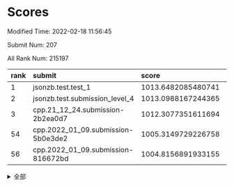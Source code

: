 # Scores

Modified Time: 2022-02-18 11:56:45

Submit Num: 207

All Rank Num: 215197

| rank |               submit               |       score        |       sigma        | pk_num |
| :--- | :--------------------------------- | :----------------- | :----------------- | :----- |
| 1    | jsonzb.test.test_1                 | 1013.6482085480741 | 0.7990836191870598 | 4161   |
| 2    | jsonzb.test.submission_level_4     | 1013.0988167244365 | 0.8196820517747229 | 4155   |
| 3    | cpp.21_12_24.submission-2b2ea0d7   | 1012.3077351611694 | 0.8040223642791845 | 4160   |
| 54   | cpp.2022_01_09.submission-5b0e3de2 | 1005.3149729226758 | 0.7350096134436089 | 4153   |
| 56   | cpp.2022_01_09.submission-816672bd | 1004.8156891933155 | 0.713153760297652  | 4158   |


<details>
<summary>全部</summary>

| rank |                 submit                 |       score        |       sigma        | pk_num |
| :--- | :------------------------------------- | :----------------- | :----------------- | :----- |
| 1    | jsonzb.test.test_1                     | 1013.6482085480741 | 0.7990836191870598 | 4161   |
| 2    | jsonzb.test.submission_level_4         | 1013.0988167244365 | 0.8196820517747229 | 4155   |
| 3    | cpp.21_12_24.submission-2b2ea0d7       | 1012.3077351611694 | 0.8040223642791845 | 4160   |
| 4    | gobigger.level_3.submission_level_3_23 | 1011.6302308574246 | 0.760386144305028  | 4157   |
| 5    | gobigger.level_3.submission_level_3_6  | 1011.3306153964057 | 0.7721072589994427 | 4154   |
| 6    | gobigger.level_3.submission_level_3_13 | 1011.2333031778744 | 0.7649620825597576 | 4154   |
| 7    | gobigger.level_3.submission_level_3_41 | 1011.2286775892467 | 0.7664144734800591 | 4163   |
| 8    | gobigger.level_3.submission_level_3_24 | 1011.1655646760207 | 0.7603944236236984 | 4155   |
| 9    | gobigger.level_3.submission_level_3_14 | 1011.0833690906596 | 0.7600508398143352 | 4160   |
| 10   | gobigger.level_3.submission_level_3_29 | 1011.0193313017379 | 0.787782512557438  | 4161   |
| 11   | gobigger.level_3.submission_level_3_11 | 1011.0086273477959 | 0.7750198833691849 | 4156   |
| 12   | gobigger.level_3.submission_level_3_27 | 1010.9812925467755 | 0.7678870128464543 | 4162   |
| 13   | gobigger.level_3.submission_level_3_32 | 1010.9547948430313 | 0.7648169207029751 | 4159   |
| 14   | gobigger.level_3.submission_level_3_33 | 1010.9181695295172 | 0.7663779323566299 | 4158   |
| 15   | gobigger.level_3.submission_level_3_4  | 1010.8493394969043 | 0.7857135013131364 | 4157   |
| 16   | gobigger.level_3.submission_level_3_49 | 1010.7716239895598 | 0.761393608842624  | 4156   |
| 17   | gobigger.level_3.submission_level_3_2  | 1010.7433353503792 | 0.7433864914015518 | 4158   |
| 18   | gobigger.level_3.submission_level_3_15 | 1010.6857648121572 | 0.7656420268706007 | 4156   |
| 19   | gobigger.level_3.submission_level_3_22 | 1010.6033094862524 | 0.7541811620365125 | 4151   |
| 20   | gobigger.level_3.submission_level_3_42 | 1010.5861706705869 | 0.7665722540311117 | 4163   |
| 21   | gobigger.level_3.submission_level_3_28 | 1010.5796730499229 | 0.7707520116676616 | 4159   |
| 22   | gobigger.level_3.submission_level_3_20 | 1010.5395684751679 | 0.7396702802248305 | 4160   |
| 23   | gobigger.level_3.submission_level_3_30 | 1010.5128743909074 | 0.7682062339930066 | 4160   |
| 24   | gobigger.level_3.submission_level_3_39 | 1010.4777367706317 | 0.7547758722701544 | 4156   |
| 25   | gobigger.level_3.submission_level_3_34 | 1010.4596422341159 | 0.7689552926194891 | 4159   |
| 26   | gobigger.level_3.submission_level_3_48 | 1010.4517061078388 | 0.7735267281730809 | 4159   |
| 27   | gobigger.level_3.submission_level_3_16 | 1010.3283581997633 | 0.752665043632449  | 4161   |
| 28   | gobigger.level_3.submission_level_3_44 | 1010.1831463524996 | 0.7782149080087541 | 4159   |
| 29   | gobigger.level_3.submission_level_3_38 | 1010.1273663014496 | 0.7655281717798456 | 4152   |
| 30   | gobigger.level_3.submission_level_3_10 | 1010.1112866860229 | 0.7535535111326847 | 4160   |
| 31   | gobigger.level_3.submission_level_3_8  | 1010.0286050592856 | 0.7451348096343258 | 4159   |
| 32   | gobigger.level_3.submission_level_3_37 | 1010.0018309178632 | 0.7796833348468248 | 4157   |
| 33   | gobigger.level_3.submission_level_3_21 | 1009.9932361490173 | 0.7481146035125997 | 4152   |
| 34   | gobigger.level_3.submission_level_3_45 | 1009.9868588286516 | 0.7632823071400544 | 4156   |
| 35   | gobigger.level_3.submission_level_3_26 | 1009.9009697300613 | 0.7720409939513254 | 4162   |
| 36   | gobigger.level_3.submission_level_3_25 | 1009.8572451979055 | 0.7523510100222115 | 4164   |
| 37   | gobigger.level_3.submission_level_3_0  | 1009.8433714578605 | 0.757311769429405  | 4161   |
| 38   | gobigger.level_3.submission_level_3_43 | 1009.7207010962004 | 0.7458325382229094 | 4154   |
| 39   | gobigger.level_3.submission_level_3_7  | 1009.7071705313124 | 0.7493968708995358 | 4162   |
| 40   | gobigger.level_3.submission_level_3_31 | 1009.7009075034714 | 0.7510370497749014 | 4159   |
| 41   | gobigger.level_3.submission_level_3_1  | 1009.6497328904701 | 0.7810194877967755 | 4156   |
| 42   | gobigger.level_3.submission_level_3_47 | 1009.5751334998204 | 0.7572646864908904 | 4158   |
| 43   | gobigger.level_3.submission_level_3_5  | 1009.5077794285937 | 0.7459181864468983 | 4159   |
| 44   | gobigger.level_3.submission_level_3_46 | 1009.4952408985154 | 0.7451412554186383 | 4158   |
| 45   | gobigger.level_3.submission_level_3_36 | 1009.4948784362475 | 0.7508841803876247 | 4158   |
| 46   | gobigger.level_3.submission_level_3_40 | 1009.4748921921472 | 0.7616996095719424 | 4164   |
| 47   | gobigger.level_3.submission_level_3_35 | 1009.3071760398781 | 0.7643347713092744 | 4158   |
| 48   | gobigger.level_3.submission_level_3_3  | 1009.2071072493212 | 0.7615900727859956 | 4157   |
| 49   | gobigger.level_3.submission_level_3_12 | 1009.1363769283694 | 0.7599016087802596 | 4158   |
| 50   | gobigger.level_3.submission_level_3_19 | 1009.1333744352819 | 0.7606260997812976 | 4158   |
| 51   | gobigger.level_3.submission_level_3_17 | 1008.686050870049  | 0.733469619221038  | 4158   |
| 52   | gobigger.level_3.submission_level_3_18 | 1008.5312189435078 | 0.7527600441858796 | 4158   |
| 53   | gobigger.level_3.submission_level_3_9  | 1008.3294970821285 | 0.7466402224678094 | 4163   |
| 54   | cpp.2022_01_09.submission-5b0e3de2     | 1005.3149729226758 | 0.7350096134436089 | 4153   |
| 55   | gobigger.level_1.submission_level_1_15 | 1004.9413639766077 | 0.7053037391098369 | 4160   |
| 56   | cpp.2022_01_09.submission-816672bd     | 1004.8156891933155 | 0.713153760297652  | 4158   |
| 57   | gobigger.level_1.submission_level_1_43 | 1004.604345274235  | 0.7165717527581292 | 4160   |
| 58   | gobigger.level_1.submission_level_1_16 | 1004.5643282842738 | 0.7184601071774563 | 4159   |
| 59   | gobigger.level_1.submission_level_1_29 | 1004.5398412700255 | 0.7120926333067824 | 4155   |
| 60   | gobigger.level_1.submission_level_1_27 | 1004.2844655785817 | 0.7157211117269849 | 4160   |
| 61   | gobigger.level_1.submission_level_1_33 | 1004.1208275535163 | 0.7293100454684158 | 4157   |
| 62   | gobigger.level_1.submission_level_1_10 | 1004.1048700108802 | 0.7405895529677288 | 4158   |
| 63   | gobigger.level_1.submission_level_1_11 | 1004.0995354403146 | 0.7145085578350484 | 4154   |
| 64   | gobigger.level_1.submission_level_1_35 | 1004.0281171850266 | 0.7244455525976397 | 4157   |
| 65   | gobigger.level_1.submission_level_1_40 | 1003.9806726293167 | 0.716322953504931  | 4160   |
| 66   | gobigger.level_1.submission_level_1_21 | 1003.9144157160234 | 0.7224999762737085 | 4159   |
| 67   | gobigger.level_1.submission_level_1_13 | 1003.9135274175823 | 0.7131690364666744 | 4160   |
| 68   | gobigger.level_1.submission_level_1_5  | 1003.900495976831  | 0.7108813057238768 | 4161   |
| 69   | gobigger.level_1.submission_level_1_49 | 1003.8817600542848 | 0.7313477456854304 | 4153   |
| 70   | gobigger.level_1.submission_level_1_6  | 1003.807069457423  | 0.7218922316712458 | 4157   |
| 71   | gobigger.level_1.submission_level_1_46 | 1003.7773667613195 | 0.7141076950134365 | 4160   |
| 72   | gobigger.level_1.submission_level_1_17 | 1003.7604076917138 | 0.7132998672795783 | 4152   |
| 73   | gobigger.level_1.submission_level_1_22 | 1003.7477090437676 | 0.7179679104606955 | 4161   |
| 74   | gobigger.level_1.submission_level_1_25 | 1003.6614501075974 | 0.7166606272289215 | 4154   |
| 75   | gobigger.level_1.submission_level_1_1  | 1003.655644653422  | 0.7227452522790193 | 4157   |
| 76   | gobigger.level_1.submission_level_1_8  | 1003.5182196181462 | 0.7225449320477646 | 4160   |
| 77   | gobigger.level_1.submission_level_1_24 | 1003.4965720006182 | 0.7215674471863143 | 4154   |
| 78   | gobigger.level_1.submission_level_1_4  | 1003.4839663706107 | 0.721451823192069  | 4160   |
| 79   | gobigger.level_1.submission_level_1_28 | 1003.455789537672  | 0.7220728662796446 | 4160   |
| 80   | gobigger.level_1.submission_level_1_9  | 1003.4042454808371 | 0.7210698302767167 | 4159   |
| 81   | gobigger.level_1.submission_level_1_31 | 1003.3836374521405 | 0.7192800030359505 | 4158   |
| 82   | gobigger.level_1.submission_level_1_32 | 1003.3580228136935 | 0.722075082337605  | 4161   |
| 83   | gobigger.level_1.submission_level_1_45 | 1003.3091267434307 | 0.7236275336848901 | 4166   |
| 84   | gobigger.level_1.submission_level_1_18 | 1003.2517075650838 | 0.7212020125985242 | 4161   |
| 85   | gobigger.level_1.submission_level_1_12 | 1003.1617518613945 | 0.7246550940612212 | 4161   |
| 86   | gobigger.level_1.submission_level_1_26 | 1003.0547929488765 | 0.7096624415569149 | 4157   |
| 87   | gobigger.level_1.submission_level_1_7  | 1002.990135722511  | 0.7226878822854601 | 4161   |
| 88   | gobigger.level_1.submission_level_1_14 | 1002.874253648071  | 0.7187405450097556 | 4159   |
| 89   | gobigger.level_1.submission_level_1_36 | 1002.8034595794467 | 0.7166180606300088 | 4157   |
| 90   | gobigger.level_1.submission_level_1_20 | 1002.8016447836279 | 0.7224243887371279 | 4158   |
| 91   | gobigger.level_1.submission_level_1_37 | 1002.7425182707925 | 0.7160014853871908 | 4154   |
| 92   | gobigger.level_1.submission_level_1_2  | 1002.7034774221582 | 0.7265889683488571 | 4159   |
| 93   | gobigger.level_1.submission_level_1_47 | 1002.6631516881732 | 0.7113287000311728 | 4160   |
| 94   | gobigger.level_1.submission_level_1_42 | 1002.652056330743  | 0.713982151403245  | 4153   |
| 95   | gobigger.level_1.submission_level_1_3  | 1002.6088633885626 | 0.7066807834595074 | 4151   |
| 96   | gobigger.level_1.submission_level_1_39 | 1002.6000569024178 | 0.716281660064656  | 4156   |
| 97   | gobigger.level_1.submission_level_1_30 | 1002.5751615702225 | 0.7309807278266752 | 4156   |
| 98   | gobigger.level_1.submission_level_1_23 | 1002.531791739434  | 0.7106913874415736 | 4159   |
| 99   | gobigger.level_1.submission_level_1_44 | 1002.4976184210344 | 0.7130023263977738 | 4162   |
| 100  | gobigger.level_1.submission_level_1_41 | 1002.3057835553116 | 0.7138888358188384 | 4160   |
| 101  | gobigger.level_1.submission_level_1_34 | 1002.209932182448  | 0.7154893775216812 | 4164   |
| 102  | gobigger.level_1.submission_level_1_48 | 1002.1883921948802 | 0.7141970748447583 | 4160   |
| 103  | gobigger.level_1.submission_level_1_0  | 1002.0540630472626 | 0.7218331837571901 | 4158   |
| 104  | gobigger.level_1.submission_level_1_19 | 1001.9811354563533 | 0.7128071806948133 | 4162   |
| 105  | gobigger.level_1.submission_level_1_38 | 1001.6066800647195 | 0.7127534211729672 | 4155   |
| 106  | gobigger.random.submission_random_2    | 997.9272864741201  | 0.6995523382763699 | 4160   |
| 107  | gobigger.random.submission_random_22   | 997.1600860581586  | 0.7012499683242303 | 4155   |
| 108  | gobigger.random.submission_random_1    | 996.8334774677827  | 0.7077183372707312 | 4164   |
| 109  | gobigger.random.submission_random_17   | 996.5781891680547  | 0.7105275849542686 | 4162   |
| 110  | gobigger.random.submission_random_41   | 996.5682217597562  | 0.7087135016497926 | 4156   |
| 111  | gobigger.random.submission_random_16   | 996.5162416137434  | 0.7130369520941001 | 4160   |
| 112  | gobigger.random.submission_random_18   | 996.5115550350433  | 0.7206846125562824 | 4162   |
| 113  | gobigger.random.submission_random_20   | 996.4165396281987  | 0.7088120719496291 | 4160   |
| 114  | gobigger.random.submission_random_40   | 996.410468353082   | 0.7141597312872534 | 4156   |
| 115  | gobigger.random.submission_random_33   | 996.3873014961614  | 0.7125598507259173 | 4155   |
| 116  | gobigger.random.submission_random_9    | 996.3734285722818  | 0.7223510302584472 | 4156   |
| 117  | gobigger.random.submission_random_26   | 996.3194973175265  | 0.7173148746863758 | 4159   |
| 118  | gobigger.random.submission_random_21   | 996.3141663794859  | 0.7102711331622581 | 4149   |
| 119  | gobigger.random.submission_random_7    | 996.2663985389095  | 0.7058767192996361 | 4162   |
| 120  | gobigger.random.submission_random_4    | 996.2619146253073  | 0.7137689857958677 | 4159   |
| 121  | gobigger.random.submission_random_34   | 996.241383284022   | 0.7249085912577021 | 4158   |
| 122  | gobigger.random.submission_random_48   | 996.1197866887214  | 0.7092180421277354 | 4155   |
| 123  | gobigger.random.submission_random_14   | 995.9935985456842  | 0.7144918606673032 | 4162   |
| 124  | gobigger.random.submission_random_43   | 995.990870077258   | 0.7165092212664812 | 4156   |
| 125  | gobigger.random.submission_random_12   | 995.9752078262044  | 0.714672420261971  | 4157   |
| 126  | gobigger.random.submission_random_5    | 995.9485288040474  | 0.7239784026309724 | 4158   |
| 127  | gobigger.random.submission_random_37   | 995.8548749886924  | 0.7241691048095933 | 4158   |
| 128  | gobigger.random.submission_random_27   | 995.8061061708089  | 0.7154395874231041 | 4159   |
| 129  | gobigger.random.submission_random_29   | 995.7975690541515  | 0.7206724364733599 | 4155   |
| 130  | gobigger.random.submission_random_32   | 995.7719229292295  | 0.6997686472248633 | 4157   |
| 131  | gobigger.random.submission_random_8    | 995.7468229280645  | 0.7166173199010955 | 4162   |
| 132  | gobigger.random.submission_random_24   | 995.6139155262117  | 0.7074466422406297 | 4159   |
| 133  | gobigger.random.submission_random_44   | 995.5933450064373  | 0.7095878930921632 | 4155   |
| 134  | gobigger.random.submission_random_23   | 995.5456120080989  | 0.7054584483708882 | 4153   |
| 135  | gobigger.random.submission_random_13   | 995.5367048614135  | 0.7226128397719932 | 4162   |
| 136  | gobigger.random.submission_random_25   | 995.5311540195179  | 0.7114197699298564 | 4160   |
| 137  | gobigger.random.submission_random_45   | 995.4373706751571  | 0.7245803161837255 | 4159   |
| 138  | gobigger.random.submission_random_28   | 995.4241333930182  | 0.6980333360289245 | 4156   |
| 139  | gobigger.random.submission_random_35   | 995.3858815475777  | 0.7153304281045427 | 4159   |
| 140  | gobigger.random.submission_random_31   | 995.3739065457635  | 0.7100816108194044 | 4156   |
| 141  | gobigger.random.submission_random_15   | 995.3612165514052  | 0.7212503444201973 | 4163   |
| 142  | gobigger.random.submission_random_42   | 995.3412246983223  | 0.7117804440781642 | 4155   |
| 143  | gobigger.random.submission_random_6    | 995.2719378059023  | 0.7229674466411474 | 4158   |
| 144  | gobigger.random.submission_random_38   | 995.2206892085973  | 0.7009752925656673 | 4161   |
| 145  | gobigger.random.submission_random_19   | 995.1588926632754  | 0.7349643640138773 | 4159   |
| 146  | gobigger.random.submission_random_49   | 995.1496222672561  | 0.7141631858996591 | 4163   |
| 147  | gobigger.random.submission_random_10   | 995.1014656881038  | 0.71831775883331   | 4161   |
| 148  | gobigger.random.submission_random_11   | 995.0547464396932  | 0.7145841908352282 | 4159   |
| 149  | gobigger.random.submission_random_39   | 995.0437495109899  | 0.7034876962194355 | 4154   |
| 150  | gobigger.random.submission_random_0    | 995.0424386586384  | 0.7181138818578456 | 4161   |
| 151  | gobigger.random.submission_random_46   | 994.9290552128599  | 0.729195404541274  | 4159   |
| 152  | gobigger.random.submission_random_3    | 994.9145852874522  | 0.7149343296707137 | 4164   |
| 153  | gobigger.random.submission_random_30   | 994.7861175488957  | 0.7272111475346221 | 4158   |
| 154  | gobigger.random.submission_random_36   | 994.7157300699366  | 0.7095462220447152 | 4162   |
| 155  | gobigger.random.submission_random_47   | 994.7111982537971  | 0.6957006807563862 | 4161   |
| 156  | gobigger.level_2.submission_level_2_13 | 993.911665813134   | 0.7289115412490983 | 4154   |
| 157  | gobigger.level_2.submission_level_2_30 | 993.7798596816264  | 0.7386137773401074 | 4157   |
| 158  | gobigger.level_2.submission_level_2_29 | 993.2844157022079  | 0.7446701049037703 | 4157   |
| 159  | gobigger.level_2.submission_level_2_17 | 993.1869566560688  | 0.7180620375321669 | 4154   |
| 160  | gobigger.level_2.submission_level_2_48 | 993.1737729789357  | 0.7422013777356915 | 4159   |
| 161  | gobigger.level_2.submission_level_2_36 | 993.1128550321986  | 0.7265214180792947 | 4159   |
| 162  | gobigger.level_2.submission_level_2_19 | 993.0368049854618  | 0.7360491006181412 | 4160   |
| 163  | gobigger.level_2.submission_level_2_18 | 993.0295609699828  | 0.7240720573500882 | 4156   |
| 164  | gobigger.level_2.submission_level_2_47 | 993.0014393157611  | 0.7286040945967645 | 4158   |
| 165  | gobigger.level_2.submission_level_2_33 | 992.9449438722389  | 0.7490065489978205 | 4160   |
| 166  | gobigger.level_2.submission_level_2_46 | 992.7473658258016  | 0.7418211354485651 | 4158   |
| 167  | gobigger.level_2.submission_level_2_40 | 992.7225297997079  | 0.7260149735220062 | 4157   |
| 168  | gobigger.level_2.submission_level_2_2  | 992.70187048914    | 0.7345034852133875 | 4162   |
| 169  | gobigger.level_2.submission_level_2_15 | 992.6992157737637  | 0.7641630567936251 | 4155   |
| 170  | gobigger.level_2.submission_level_2_34 | 992.6769894581385  | 0.7452606287711416 | 4158   |
| 171  | gobigger.level_2.submission_level_2_0  | 992.651716087238   | 0.7545588680563137 | 4156   |
| 172  | gobigger.level_2.submission_level_2_37 | 992.6103208307676  | 0.737103232459161  | 4162   |
| 173  | gobigger.level_2.submission_level_2_25 | 992.6048849458582  | 0.7413842965001513 | 4158   |
| 174  | gobigger.level_2.submission_level_2_24 | 992.5943461786144  | 0.7422105803101405 | 4159   |
| 175  | gobigger.level_2.submission_level_2_27 | 992.386106211032   | 0.7385623212698487 | 4164   |
| 176  | gobigger.level_2.submission_level_2_28 | 992.2787844347282  | 0.7430184257135152 | 4156   |
| 177  | gobigger.level_2.submission_level_2_7  | 992.1974045757316  | 0.7315880610135108 | 4159   |
| 178  | gobigger.level_2.submission_level_2_42 | 992.0644197538672  | 0.7336687808708667 | 4153   |
| 179  | gobigger.level_2.submission_level_2_26 | 992.0202997492466  | 0.7300378740888593 | 4160   |
| 180  | gobigger.level_2.submission_level_2_3  | 992.0112731651635  | 0.7384601831430074 | 4162   |
| 181  | gobigger.level_2.submission_level_2_4  | 991.9946055451791  | 0.7505227634287027 | 4158   |
| 182  | gobigger.level_2.submission_level_2_21 | 991.9365284114363  | 0.7504029273834723 | 4160   |
| 183  | gobigger.level_2.submission_level_2_12 | 991.9073922828283  | 0.7468277015058246 | 4158   |
| 184  | gobigger.level_2.submission_level_2_32 | 991.8767446512038  | 0.7578954080951417 | 4158   |
| 185  | gobigger.level_2.submission_level_2_43 | 991.8387431535577  | 0.7427193318223448 | 4154   |
| 186  | gobigger.level_2.submission_level_2_8  | 991.727672895737   | 0.7448875778741122 | 4154   |
| 187  | gobigger.level_2.submission_level_2_16 | 991.711675561318   | 0.7626941035114075 | 4159   |
| 188  | gobigger.level_2.submission_level_2_49 | 991.6475182912997  | 0.7367238570957788 | 4160   |
| 189  | gobigger.level_2.submission_level_2_10 | 991.5862221035671  | 0.7583871040888984 | 4163   |
| 190  | gobigger.level_2.submission_level_2_11 | 991.5758949245527  | 0.729582307244158  | 4158   |
| 191  | gobigger.level_2.submission_level_2_31 | 991.5066381622946  | 0.7473418407496019 | 4160   |
| 192  | gobigger.level_2.submission_level_2_9  | 991.448056169802   | 0.7551163455937425 | 4164   |
| 193  | gobigger.level_2.submission_level_2_5  | 991.4308764120433  | 0.7410117831775855 | 4155   |
| 194  | gobigger.level_2.submission_level_2_35 | 991.3445717660895  | 0.7602753762309673 | 4159   |
| 195  | gobigger.level_2.submission_level_2_22 | 991.2624071589219  | 0.7438119463613402 | 4159   |
| 196  | gobigger.level_2.submission_level_2_14 | 991.1799465141893  | 0.7433566146888201 | 4156   |
| 197  | gobigger.level_2.submission_level_2_45 | 991.0814807840851  | 0.7756877801090118 | 4164   |
| 198  | gobigger.level_2.submission_level_2_6  | 990.99569736442    | 0.72940356126348   | 4164   |
| 199  | gobigger.level_2.submission_level_2_38 | 990.7829396228179  | 0.7470214913843266 | 4160   |
| 200  | gobigger.level_2.submission_level_2_1  | 990.7300995030236  | 0.7466315672299871 | 4165   |
| 201  | gobigger.level_2.submission_level_2_39 | 990.3942027309979  | 0.7485336513101041 | 4159   |
| 202  | gobigger.level_2.submission_level_2_20 | 990.3021242797831  | 0.7688312829883645 | 4156   |
| 203  | gobigger.level_2.submission_level_2_23 | 990.299337945061   | 0.7311316858543402 | 4156   |
| 204  | gobigger.level_2.submission_level_2_41 | 990.2702862772168  | 0.7595310353007614 | 4164   |
| 205  | gobigger.level_2.submission_level_2_44 | 989.5166676881088  | 0.787890798136786  | 4155   |
| 206  | gobigger.none.submission_none_1        | 978.1167838299476  | 1.2686175726949944 | 4159   |
| 207  | gobigger.none.submission_none_0        | 976.2829242556072  | 1.4911644859869781 | 4156   |

</details>